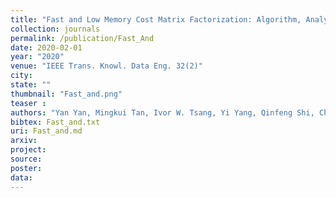 ```yaml
---
title: "Fast and Low Memory Cost Matrix Factorization: Algorithm, Analysis, and Case Study"
collection: journals
permalink: /publication/Fast_And
date: 2020-02-01
year: "2020"
venue: "IEEE Trans. Knowl. Data Eng. 32(2)"
city: 
state: ""
thumbnail: "Fast_and.png"
teaser : 
authors: "Yan Yan, Mingkui Tan, Ivor W. Tsang, Yi Yang, Qinfeng Shi, Chengqi Zhang"
bibtex: Fast_and.txt
uri: Fast_and.md
arxiv: 
project: 
source:
poster: 
data:
---
```

